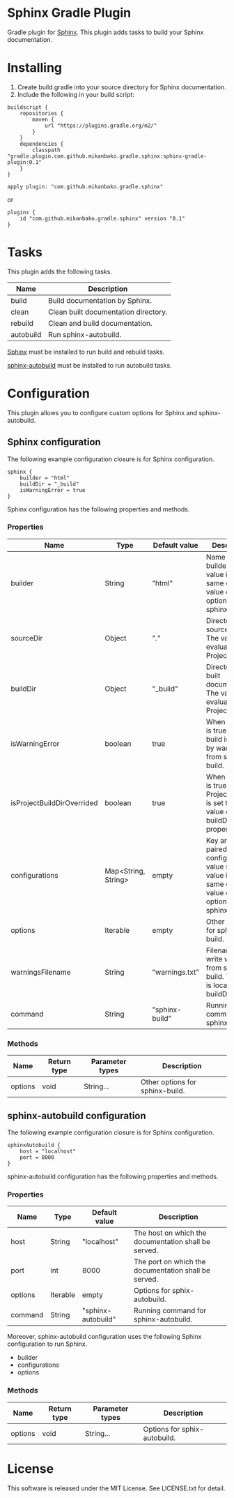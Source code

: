 # Sphinx Gradle Plugin

Gradle plugin for [Sphinx](http://sphinx-doc.org/). This plugin adds tasks to
build your Sphinx documentation.

# Installing

1. Create build.gradle into your source directory for Sphinx documentation.
2. Include the following in your build script:

```Gradle
buildscript {
    repositories {
        maven {
            url "https://plugins.gradle.org/m2/"
        }
    }
    dependencies {
        classpath "gradle.plugin.com.github.mikanbako.gradle.sphinx:sphinx-gradle-plugin:0.1"
    }
}

apply plugin: "com.github.mikanbako.gradle.sphinx"
```

or

```Gradle
plugins {
    id "com.github.mikanbako.gradle.sphinx" version "0.1"
}
```

# Tasks

This plugin adds the following tasks.

Name      | Description
----------|--------------------------------------
build     | Build documentation by Sphinx.
clean     | Clean built documentation directory.
rebuild   | Clean and build documentation.
autobuild | Run sphinx-autobuild.

[Sphinx](http://sphinx-doc.org/) must be installed to run build and rebuild
tasks.

[sphinx-autobuild](https://pypi.python.org/pypi/sphinx-autobuild) must be
installed to run autobuild tasks.

# Configuration

This plugin allows you to configure custom options for Sphinx and
sphinx-autobuild.

## Sphinx configuration

The following example configuration closure is for Sphinx configuration.

```Gradle
sphinx {
    builder = "html"
    buildDir = "_build"
    isWarningError = true
}
```

Sphinx configuration has the following properties and methods.

### Properties

Name                        | Type                | Default value  | Description
----------------------------|---------------------|----------------|---------------------------------------------------------------------------
builder                     | String              | "html"         | Name of builder. The value is the same of the value of -b option on sphinx-build.
sourceDir                   | Object              | "."            | Directory of source files. The value is evaluated by Project.file().
buildDir                    | Object              | "_build"       | Directory of built documentation. The value is evaluated by Project.file().
isWarningError              | boolean             | true           | When the value is true, the build is failed by warnings from sphinx-build.
isProjectBuildDirOverrided  | boolean             | true           | When the value is true, Project.buildDir is set to the value of buildDir property.
configurations              | Map<String, String> | empty          | Key and value paired configuration value set. The value is the same of the value of -D option on sphinx-build.
options                     | Iterable<String>    | empty          | Other options for sphinx-build.
warningsFilename            | String              | "warnings.txt" | Filename to write warnings from sphinx-build. The file is located on buildDir.
command                     | String              | "sphinx-build" | Running command for sphinx-build.

### Methods

Name    | Return type | Parameter types | Description
--------|-------------|-----------------|--------------------------------
options | void        | String...       | Other options for sphinx-build.

## sphinx-autobuild configuration

The following example configuration closure is for Sphinx configuration.

```Gradle
sphinxAutobuild {
    host = "localhost"
    port = 8000
}
```

sphinx-autobuild configuration has the following properties and methods.

### Properties

Name    | Type             | Default value      | Description
--------|------------------|--------------------|-----------------------------------------------------
host    | String           | "localhost"        | The host on which the documentation shall be served.
port    | int              | 8000               | The port on which the documentation shall be served.
options | Iterable<String> | empty              | Options for sphix-autobuild.
command | String           | "sphinx-autobuild" | Running command for sphinx-autobuild.

Moreover, sphinx-autobuild configuration uses the following Sphinx
configuration to run Sphinx.

* builder
* configurations
* options

### Methods

Name    | Return type | Parameter types | Description
--------|-------------|-----------------|-----------------------------
options | void        | String...       | Options for sphix-autobuild.

# License

This software is released under the MIT License.
See LICENSE.txt for detail.

